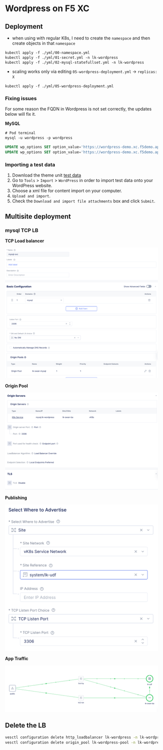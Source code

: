 # Wordpress on F5 XC



## Deployment

- when using with regular K8s, I need to create the `namespace` and then create objects in that `namespace`
```shell
kubectl apply -f ./yml/00-namespace.yml
kubectl apply -f ./yml/01-secret.yml -n lk-wordpress
kubectl apply -f ./yml/02-mysql-statefullset.yml -n lk-wordpress
```

- scaling works only via editing `05-wordpress-deployment.yml` -> `replicas: X`

```shell
kubectl apply -f ./yml/05-wordpress-deployment.yml
```



### Fixing issues

For some reason the FQDN in Wordpress is not set correctly, the updates below will fix it.

**MySQL**

```shell
# Pod terminal
mysql -u wordpress -p wordpress
```

```sql
UPDATE wp_options SET option_value='https://wordpress-demo.xc.f5demo.app' WHERE option_name='home' LIMIT 1;
UPDATE wp_options SET option_value='https://wordpress-demo.xc.f5demo.app' WHERE option_name='siteurl' LIMIT 1;
```



### Importing a test data

1. Download the theme unit [test data](data/theme-unit-test-data.xml)
2. Go to `Tools` > `Import` > `WordPress` in order to import test data onto your WordPress website.
3. Choose a xml file for content import on your computer.
4. `Upload and import`.
5. Check the `Download and import file attachments` box and click `Submit`.



## Multisite deployment

### mysql TCP LB



**TCP Load balancer**

![CleanShot 2022-11-29 at 21.52.20](img/README/CleanShot%202022-11-29%20at%2021.52.20.png)

**Origin Pool**

![CleanShot 2022-11-29 at 21.52.52](img/README/CleanShot%202022-11-29%20at%2021.52.52.png)

**Publishing**

![CleanShot 2022-11-29 at 21.50.46](img/README/CleanShot%202022-11-29%20at%2021.50.46.png)

**App Traffic**

![CleanShot 2022-11-30 at 11.32.25](img/README/CleanShot%202022-11-30%20at%2011.32.25.png)

## Delete the LB

```bash
vesctl configuration delete http_loadbalancer lk-wordpress -n lk-wordpress
vesctl configuration delete origin_pool lk-wordpress-pool -n lk-wordpress
```

